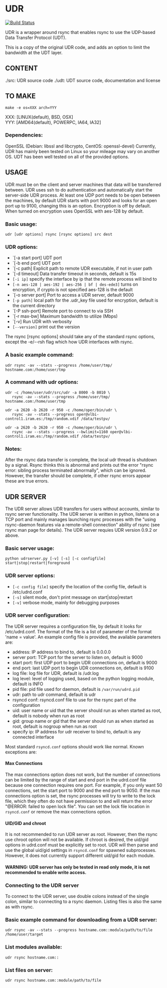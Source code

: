 UDR
===

[![Build Status](https://travis-ci.org/LabAdvComp/UDR.svg?branch=master)](https://travis-ci.org/LabAdvComp/UDR)

UDR is a wrapper around rsync that enables rsync to use the UDP-based Data Transfer Protocol (UDT).

This is a copy of the original UDR code, and adds an option to limit the bandwidth at the UDT layer.

CONTENT
-------
./src:     UDR source code
./udt:	   UDT source code, documentation and license

TO MAKE
-------
    make -e os=XXX arch=YYY

XXX: [LINUX(default), BSD, OSX]   
YYY: [AMD64(default), POWERPC, IA64, IA32]  

### Dependencies:
OpenSSL (Debian: libssl and libcrypto, CentOS: openssl-devel)
Currently, UDR has mainly been tested on Linux so your mileage may vary on another OS. UDT has been well tested on all of the provided options.

USAGE
------
UDR must be on the client and server machines that data will be transferred between. UDR uses ssh to do authentication and automatically start the server-side UDR process. At least one UDP port needs to be open between the machines, by default UDR starts with port 9000 and looks for an open port up to 9100, changing this is an option. Encryption is off by default. When turned on encryption uses OpenSSL with aes-128 by default.

### Basic usage:
    udr [udr options] rsync [rsync options] src dest

### UDR options:

- `[-a start port] UDT port
- `[-b end port] UDT port
- `[-c path] Explicit path to remote UDR executable, if not in user path
- `[-d timeout] Data transfer timeout in seconds, default is 15s
- `[-i ip]` specify the interface by ip that the remote process will bind to
- `[-n aes-128 | aes-192 | aes-256 | bf | des-ede3]` turns on encryption, if crypto is not specified aes-128 is the default
- `[-o server port] Port to access a UDR server, default 9000
- `[-p path]` local path for the .udr_key file used for encryption, default is the current directory
- `[-P ssh-port] Remote port to connect to via SSH
- `[-r max-bw] Maximum bandwidth to utilize (Mbps)
- `[-v] Run UDR with verbosity
- `[--version]` print out the version

The rsync [rsync options] should take any of the standard rsync options, except the -e/--rsh flag which how UDR interfaces with rsync.

### A basic example command:
    udr rsync -av --stats --progress /home/user/tmp/ hostname.com:/home/user/tmp

### A command with udr options:
    udr -c /home/user/udr/src/udr -a 8000 -b 8010 \
       rsync -av --stats --progress /home/user/tmp/ hostname.com:/home/user/tmp

    udr -a 2620 -b 2620 -r 950 -c /home/oper/bin/udr \
       rsync -av --stats --progress oper@vlbi-control1.iram.es:/tmp/random.vdif /data/testpv/

    udr -a 2620 -b 2620 -r 950 -c /home/oper/bin/udr \
       rsync -av --stats --progress --bwlimit=1160 oper@vlbi-control1.iram.es:/tmp/random.vdif /data/testpv/


### Notes:
After the rsync data transfer is complete, the local udr thread is shutdown by a signal. Rsync thinks this is abnormal and prints out the error "rsync error: sibling process terminated abnormally", which can be ignored. However, the transfer should be complete, if other rsync errors appear these are true errors.

UDR SERVER
----------
The UDR server allows UDR transfers for users without accounts, similar to rsync server functionality. The UDR server is written in python, listens on a TCP port and mainly manages launching rsync processes with the "using rsync-daemon features via a remote-shell connection" ability of rsync (see rsync man page for details). The UDR server requies UDR version 0.9.2 or above.

### Basic server usage:
    python udrserver.py [-v] [-s] [-c configfile] start|stop|restart|foreground

### UDR server options:
- `[-c config file]` specify the location of the config file, default is /etc/udrd.conf
- `[-s]` silent mode, don't print message on start|stop|restart
- `[-v]` verbose mode, mainly for debugging purposes

### UDR server configuration:
The UDR server requires a configuration file, by default it looks for /etc/udrd.conf. The format of the file is a list of parameter of the format 'name = value'. An example config file is provided, the available parameters are:

- address: IP address to bind to, default is 0.0.0.0
- server port: TCP port for the server to listen on, default is 9000
- start port: first UDP port to begin UDR connections on, default is 9000
- end port: last UDP port to begin UDR connections on, default is 9100
- log file: log file for UDR, default is <current working dir>/udr.log
- log level: level of logging used, based on the python logging module, default is INFO
- pid file: pid file used for daemon, default is `/var/run/udrd.pid`
- udr: path to udr command, default is udr
- rsyncd conf: rsyncd.conf file to use for the rsync part of the configuration
- uid: user name or uid that the server should run as when started as root, default is nobody when run as root
- gid: group name or gid that the server should run as when started as root, default is nogroup when run as root
- specify ip: IP address for udr receiver to bind to, default is any connected interface

Most standard `rsyncd.conf` options should work like normal. Known exceptions are:

#### Max Connections
The max connections option does not work, but the number of connections can be limited by the range of start and end port in the udrd.conf file because one connection requires one port. For example, if you only want 50 connections, set the start port to 9000 and the end port to 9050. If the max connections option is set, the rsync processes will try to write to the lock file, which they often do not have permission to and will return the error "@ERROR: failed to open lock file". You can set the lock file location in `rsyncd.conf` or remove the max connections option.

#### UID/GID and chroot
It is not recommended to run UDR server as root. However, then the rsync use chroot option will not be available. If chroot is desired, the uid/gid options in udrd.conf must be explicitly set to root. UDR will then parse and use the global uid/gid settings in `rsyncd.conf` for spawned subprocesses. However, it does not currently support different uid/gid for each module.

#### WARNING: UDR server has only be tested in read only mode, it is not recommended to enable write access.

### Connecting to the UDR server
To connect to the UDR server, use double colons instead of the single colon, similar to connecting to a rsync daemon. Listing files is also the same as with rsync.

### Basic example command for downloading from a UDR server:
    udr rsync -av --stats --progress hostname.com::module/path/to/file /home/user/target

### List modules available:
    udr rsync hostname.com::

### List files on server:
    udr rsync hostname.com::module/path/to/file
